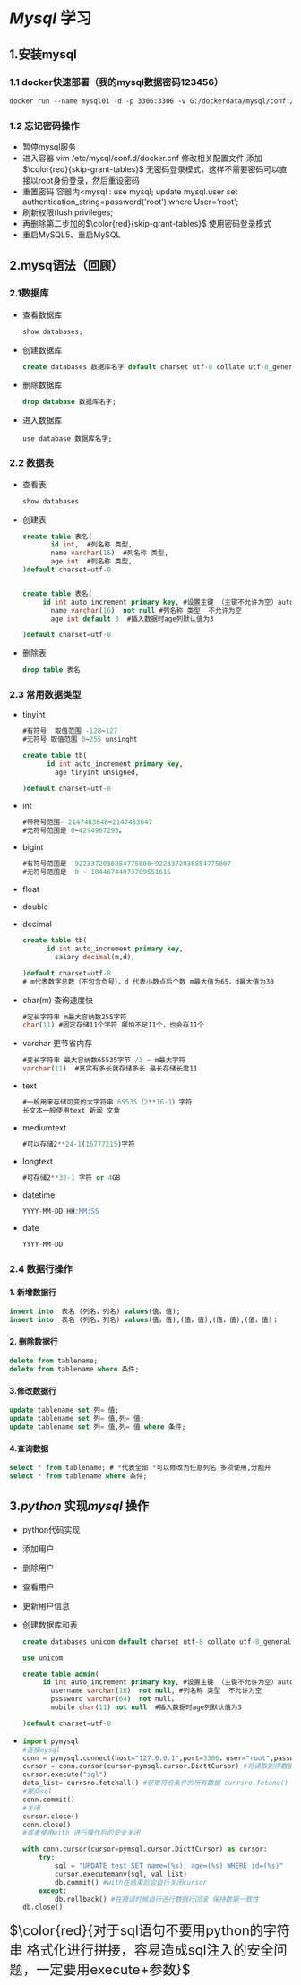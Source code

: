 #  *Mysql*  学习

## 1.安装mysql

### 1.1 docker快速部署（我的mysql数据密码123456）

~~~dockerfile
docker run --name mysql01 -d -p 3306:3306 -v G:/dockerdata/mysql/conf:/etc/mysql/conf.d -v G:/dockerdata/mysql/data:/var/lib/mysql -v G:/dockerdata/mysql/logs:/etc/mysql/logs -e MYSQL_ROOT_PASSWORD=123456 -d mysql:5.7 
~~~

### 1.2 忘记密码操作

+ 暂停mysql服务
+  进入容器  vim /etc/mysql/conf.d/docker.cnf 修改相关配置文件 添加$\color{red}{skip-grant-tables}$ 无密码登录模式，这样不需要密码可以直接以root身份登录，然后重设密码
+  重置密码 容器内<mysql : use mysql; update mysql.user set authentication_string=password('root') where User='root';
+ 刷新权限flush privileges;
+ 再删除第二步加的$\color{red}{skip-grant-tables}$  使用密码登录模式
+ 重启MySQL5、重启MySQL

## 2.mysq语法（回顾）

### 2.1数据库

+ 查看数据库

  ```sql
  show databases;
  ```

+ 创建数据库

  ```sql
  create databases 数据库名字 default charset utf-8 collate utf-8_general_ci;
  ```

+ 删除数据库

  ```sql
  drop database 数据库名字;
  ```

+ 进入数据库

  ```
  use database 数据库名字;
  ```

### 2.2 数据表

+ 查看表

  ```sql
  show databases
  ```


+ 创建表

  ```sql
  create table 表名(
         id int,  #列名称 类型,
         name varchar(16)  #列名称 类型,
         age int  #列名称 类型,
  )default charset=utf-8
  
  
  create table 表名(
  	   id int auto_increment primary key, #设置主键 （主键不允许为空）auto 为自加关键字
         name varchar(16)  not null #列名称 类型  不允许为空
         age int default 3  #插入数据时age列默认值为3  
  
  )default charset=utf-8  
  ```

+ 删除表

  ```sql
  drop table 表名
  ```



### 2.3 常用数据类型

+ tinyint

  ```sql
  #有符号  取值范围 -128~127
  #无符号 取值范围 0~255 unsinght
  
  create table tb(
      	id int auto_increment primary key,
          age tinyint unsigned, 
  
  )default charset=utf-8
  
  ```

+ int

  ```sql
  #带符号范围- 2147483648~2147483647
  #无符号范围是 0~4294967295。
  ```

  

+ bigint

  ```sql
  #有符号范围是 -9223372036854775808~9223372036854775807
  #无符号范围是  0 ~ 18446744073709551615
  ```

+  float

+ double

+ decimal

  ```sql
  create table tb(
      	id int auto_increment primary key,
          salary decimal(m,d), 
  
  )default charset=utf-8
  # m代表数字总数（不包含负号），d 代表小数点后个数 m最大值为65，d最大值为30
  ```

+ char(m) 查询速度快

  ```sql
  #定长字符串 m最大容纳数255字符
  char(11) #固定存储11个字符 哪怕不足11个，也会存11个
  ```

+ varchar 更节省内存

  ```sql
  #变长字符串 最大容纳数65535字节 /3 = m最大字符
  varchar(11)  #真实有多长就存储多长 最长存储长度11
  ```

+ text

  ```sql
  #一般用来存储可变的大字符串 65535（2**16-1）字符
  长文本一般使用text 新闻 文章
  ```

+ mediumtext

  ```sql
  #可以存储2**24-1(16777215)字符
  ```

+ longtext

  ```sql
  #可存储2**32-1 字符 or 4GB
  ```

+ datetime

  ```sql
  YYYY-MM-DD HH:MM:SS
  ```

+ date

  ```sql
  YYYY-MM-DD
  ```


### 2.4 数据行操作

#### 1. 新增数据行

```sql
insert into  表名 (列名，列名) values(值，值);
insert into  表名 (列名，列名) values(值，值),(值，值),(值，值),(值，值)；

```

#### 2. 删除数据行

```sql
delete from tablename;
delete from tablename where 条件;
```

#### 3.修改数据行

```sql
update tablename set 列= 值;
update tablename set 列= 值,列= 值;
update tablename set 列= 值,列= 值 where 条件;
```

#### 4.查询数据

```sql
select * from tablename; # *代表全部 *可以修改为任意列名 多项使用,分割开
select * from tablename where 条件;
```

## 3.*python* 实现*mysql* 操作 

+  python代码实现
  + 添加用户
  + 删除用户
  + 查看用户
  + 更新用户信息

+ 创建数据库和表

  ```SQL
  create databases unicom default charset utf-8 collate utf-8_general_ci;
  
  use unicom
  
  create table admin(
  	   id int auto_increment primary key, #设置主键 （主键不允许为空）auto 为自加关键字
         username varchar(16)  not null, #列名称 类型  不允许为空
         psssword varchar(64)  not null，
         mobile char(11) not null  #插入数据时age列默认值为3  
  
  )default charset=utf-8  
  ```

+ ```python
  import pymysql
  #连接mysql 
  conn = pymysql.connect(host="127.0.0.1",port=3306，user="root",password="123456")
  cursor = conn.cursor(cursor=pymsql.cursor.DicttCursor) #将读取到得数据设置为字典类型
  cursor.execute("sql")
  data_list= currsro.fetchall() #获取符合条件的所有数据 currsro.fetone() 只获取一条数据
  #提交sql
  conn.commit()
  #关闭
  cursor.close()
  conn.close()
  #或者使用with 进行操作后的安全关闭
  
  with conn.cursor(cursor=pymsql.cursor.DicttCursor) as cursor:
      try:
          sql = "UPDATE test SET name=(%s), age=(%s) WHERE id=(%s)"
          cursor.executemany(sql, val_list)
          db.commit() #with在结束后会自行关闭cursor
      except:
          db.rollback() #在错误时候自行进行数据行回滚 保持数据一致性
  db.close()
  
  ```
  

<font size =5>$\color{red}{对于sql语句不要用python的字符串 格式化进行拼接，容易造成sql注入的安全问题，一定要用execute+参数}$ </font>



